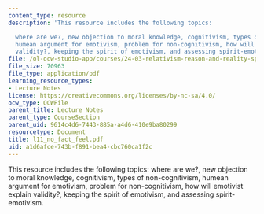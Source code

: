 ```yaml
---
content_type: resource
description: 'This resource includes the following topics:

  where are we?, new objection to moral knowledge, cognitivism, types of non-cognitivism,
  humean argument for emotivism, problem for non-cognitivism, how will emotivist explain
  validity?, keeping the spirit of emotivism, and assessing spirit-emotivism.'
file: /ol-ocw-studio-app/courses/24-03-relativism-reason-and-reality-spring-2005/a1d6afce743bf891bea4cbc760ca1f2c_l11_no_fact_feel.pdf
file_size: 70963
file_type: application/pdf
learning_resource_types:
- Lecture Notes
license: https://creativecommons.org/licenses/by-nc-sa/4.0/
ocw_type: OCWFile
parent_title: Lecture Notes
parent_type: CourseSection
parent_uid: 9614c4d6-7443-885a-a4d6-410e9ba80299
resourcetype: Document
title: l11_no_fact_feel.pdf
uid: a1d6afce-743b-f891-bea4-cbc760ca1f2c
---
```

This resource includes the following topics:
where are we?, new objection to moral knowledge, cognitivism, types of non-cognitivism, humean argument for emotivism, problem for non-cognitivism, how will emotivist explain validity?, keeping the spirit of emotivism, and assessing spirit-emotivism.